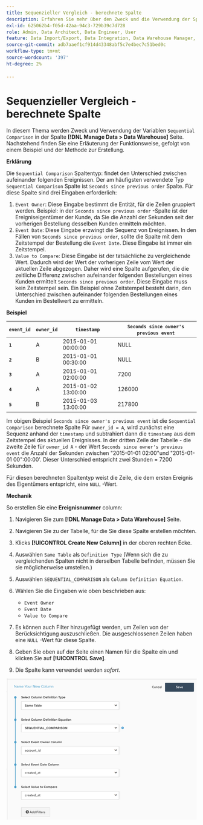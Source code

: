 ```yaml
---
title: Sequenzieller Vergleich - berechnete Spalte
description: Erfahren Sie mehr über den Zweck und die Verwendung der Spalte Sequenzieller Vergleich .
exl-id: 625062b4-f05d-42aa-94c3-729b39c7d728
role: Admin, Data Architect, Data Engineer, User
feature: Data Import/Export, Data Integration, Data Warehouse Manager, Commerce Tables
source-git-commit: adb7aaef1cf914d43348abf5c7e4bec7c51bed0c
workflow-type: tm+mt
source-wordcount: '397'
ht-degree: 2%

---
```


# Sequenzieller Vergleich - berechnete Spalte

In diesem Thema werden Zweck und Verwendung der Variablen `Sequential Comparison` in der Spalte **[!DNL Manage Data > Data Warehouse]** Seite. Nachstehend finden Sie eine Erläuterung der Funktionsweise, gefolgt von einem Beispiel und der Methode zur Erstellung.

**Erklärung**

Die `Sequential Comparison` Spaltentyp: findet den Unterschied zwischen aufeinander folgenden Ereignissen. Der am häufigsten verwendete Typ `Sequential Comparison` Spalte ist `Seconds since previous order` Spalte. Für diese Spalte sind drei Eingaben erforderlich:

1. `Event Owner`: Diese Eingabe bestimmt die Entität, für die Zeilen gruppiert werden. Beispiel: in der `Seconds since previous order` -Spalte ist der Ereigniseigentümer der Kunde, da Sie die Anzahl der Sekunden seit der vorherigen Bestellung desselben Kunden ermitteln möchten.
1. `Event Date`: Diese Eingabe erzwingt die Sequenz von Ereignissen. In den Fällen von `Seconds since previous order`, sollte die Spalte mit dem Zeitstempel der Bestellung die `Event Date`. Diese Eingabe ist immer ein Zeitstempel.
1. `Value to Compare`: Diese Eingabe ist der tatsächliche zu vergleichende Wert. Dadurch wird der Wert der vorherigen Zeile vom Wert der aktuellen Zeile abgezogen. Daher wird eine Spalte aufgerufen, die die zeitliche Differenz zwischen aufeinander folgenden Bestellungen eines Kunden ermittelt `Seconds since previous order`. Diese Eingabe muss kein Zeitstempel sein. Ein Beispiel ohne Zeitstempel besteht darin, den Unterschied zwischen aufeinander folgenden Bestellungen eines Kunden im Bestellwert zu ermitteln.

**Beispiel**

| **`event_id`** | **`owner_id`** | **`timestamp`** | **`Seconds since owner's previous event`** |
|--- |--- |--- |--- |
| **`1`** | A | 2015-01-01 00:00:00 | NULL |
| **`2`** | B | 2015-01-01 00:30:00 | NULL |
| **`3`** | A | 2015-01-01 02:00:00 | 7200 |
| **`4`** | A | 2015-01-02 13:00:00 | 126000 |
| **`5`** | B | 2015-01-03 13:00:00 | 217800 |

Im obigen Beispiel `Seconds since owner's previous event` ist die `Sequential Comparison` berechnete Spalte Für `owner_id = A`, wird zunächst eine Sequenz anhand der `timestamp` und subtrahiert dann die `timestamp` aus dem Zeitstempel des aktuellen Ereignisses. In der dritten Zeile der Tabelle - die zweite Zeile für `owner_id A` - der Wert `Seconds since owner's previous event` die Anzahl der Sekunden zwischen &quot;2015-01-01 02:00&quot;und &quot;2015-01-01 00&quot;:00:00&#39;. Dieser Unterschied entspricht zwei Stunden = 7200 Sekunden.

Für diesen berechneten Spaltentyp weist die Zeile, die dem ersten Ereignis des Eigentümers entspricht, eine `NULL` -Wert.

**Mechanik**

So erstellen Sie eine **Ereignisnummer** column:

1. Navigieren Sie zum **[!DNL Manage Data > Data Warehouse]** Seite.

1. Navigieren Sie zu der Tabelle, für die Sie diese Spalte erstellen möchten.

1. Klicks **[!UICONTROL Create New Column]** in der oberen rechten Ecke.

1. Auswählen `Same Table` als `Definition Type` (Wenn sich die zu vergleichenden Spalten nicht in derselben Tabelle befinden, müssen Sie sie möglicherweise umstellen.)

1. Auswählen `SEQUENTIAL_COMPARISON` als `Column Definition Equation`.

1. Wählen Sie die Eingaben wie oben beschrieben aus:
   - `Event Owner`
   - `Event Date`
   - `Value to Compare`

1. Es können auch Filter hinzugefügt werden, um Zeilen von der Berücksichtigung auszuschließen. Die ausgeschlossenen Zeilen haben eine `NULL` -Wert für diese Spalte.

1. Geben Sie oben auf der Seite einen Namen für die Spalte ein und klicken Sie auf **[!UICONTROL Save]**.

1. Die Spalte kann verwendet werden *sofort*.

![SEK](../../assets/SEC_new.png)
